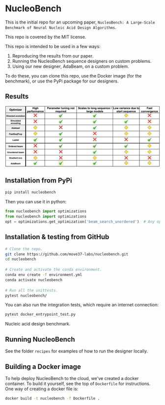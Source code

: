 # NucleoBench

This is the initial repo for an upcoming paper, `NucleoBench: A Large-Scale Benchmark of Neural Nucleic Acid Design Algorithms`.

This repo is covered by the MIT license.

This repo is intended to be used in a few ways:

1. Reproducing the results from our paper.
1. Running the NucleoBench sequence designers on custom problems.
1. Using our new designer, AdaBeam, on a custom problem.

To do these, you can clone this repo, use the Docker image (for the benchmark), or use the PyPi package for our designers.

## Results

![Summary of results.](https://github.com/move37-labs/nucleobench/blob/main/assets/images/results_summary.png)

## Installation from PyPi

```bash
pip install nucleobench
```

Then you can use it in python:
```python
from nucleobench import optimizations
from nucleobench import optimizations
opt = optimizations.get_optimization('beam_search_unordered')  # Any optimizer name.
```

## Installation & testing from GitHub

```bash
# Clone the repo.
git clone https://github.com/move37-labs/nucleobench.git
cd nucleobench

# Create and activate the conda environment.
conda env create -f environment.yml
conda activate nucleobench

# Run all the unittests.
pytest nucleobench/
```

You can also run the integration tests, which require an internet connection:

```bash
pytest docker_entrypoint_test.py
```

Nucleic acid design benchmark.

## Running NucleoBench

See the folder `recipes` for examples of how to run the designer locally.

## Building a Docker image

To help deploy NucleoBench to the cloud, we've created a docker container. To build it yourself, see the top of `Dockerfile` for instructions. One way of creating a docker file is:

```bash
docker build -t nucleobench -f Dockerfile .
```